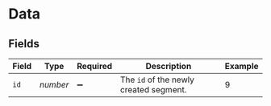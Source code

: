 # Data


## Fields

| Field                                  | Type                                   | Required                               | Description                            | Example                                |
| -------------------------------------- | -------------------------------------- | -------------------------------------- | -------------------------------------- | -------------------------------------- |
| `id`                                   | *number*                               | :heavy_minus_sign:                     | The `id` of the newly created segment. | 9                                      |